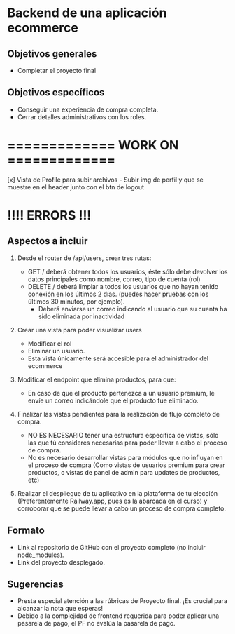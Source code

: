 # Backend de una aplicación ecommerce

## Objetivos generales

- Completar el proyecto final 

## Objetivos específicos

- Conseguir una experiencia de compra completa.
- Cerrar detalles administrativos con los roles.

# ============= WORK ON =============  #

[x] Vista de Profile para subir archivos
    - Subir img de perfil y que se muestre en el header junto con el btn de logout

# !!!! ERRORS !!!



## Aspectos a incluir

1. Desde el router de /api/users, crear tres rutas:
     * GET  /  deberá obtener todos los usuarios, éste sólo debe devolver los datos principales como nombre, correo, tipo de cuenta (rol)
     * DELETE / deberá limpiar a todos los usuarios que no hayan tenido conexión en los últimos 2 días. (puedes hacer pruebas con los últimos 30 minutos, por ejemplo).
       * Deberá enviarse un correo indicando al usuario que su cuenta ha sido eliminada por inactividad

2. Crear una vista para poder visualizar users
    * Modificar el rol 
    * Eliminar un usuario. 
    * Esta vista únicamente será accesible para el administrador del ecommerce

3. Modificar el endpoint que elimina productos, para que:
   * En caso de que el producto pertenezca a un usuario premium, le envíe un correo indicándole que el producto fue eliminado.

4. Finalizar las vistas pendientes para la realización de flujo completo de compra. 
   * NO ES NECESARIO tener una estructura específica de vistas, sólo las que tú consideres necesarias para poder llevar a cabo el proceso de compra.
   * No es necesario desarrollar vistas para módulos que no influyan en el proceso de compra (Como vistas de usuarios premium para crear productos, o vistas de panel de admin para updates de productos, etc)

5. Realizar el despliegue de tu aplicativo en la plataforma de tu elección (Preferentemente Railway.app, pues es la abarcada en el curso) y corroborar que se puede llevar a cabo un proceso de compra completo.

## Formato

- Link al repositorio de GitHub con el proyecto completo (no incluir node_modules).
- Link del proyecto desplegado.

## Sugerencias

- Presta especial atención a las rúbricas de Proyecto final. ¡Es crucial para alcanzar la nota que esperas!
- Debido a la complejidad de frontend requerida para poder aplicar una pasarela de pago, el PF no evalúa la pasarela de pago.